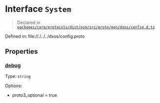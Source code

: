 # Interface `System`
> Declared in [`packages/core/protocols/dist/esm/src/proto/gen/dxos/config.d.ts`]()

Defined in:
   file://./../../dxos/config.proto

## Properties
### [debug]()
Type: <code>string</code>

Options:
  - proto3_optional = true
